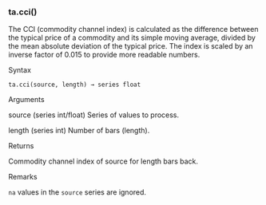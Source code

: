 ### ta.cci()

The CCI (commodity channel index) is calculated as the difference between the typical price of a commodity and its simple moving average, divided by the mean absolute deviation of the typical price. The index is scaled by an inverse factor of 0.015 to provide more readable numbers.

Syntax

```
ta.cci(source, length) → series float
```

Arguments

source (series int/float) Series of values to process.

length (series int) Number of bars (length).

Returns

Commodity channel index of source for length bars back.

Remarks

`na` values in the `source` series are ignored.
